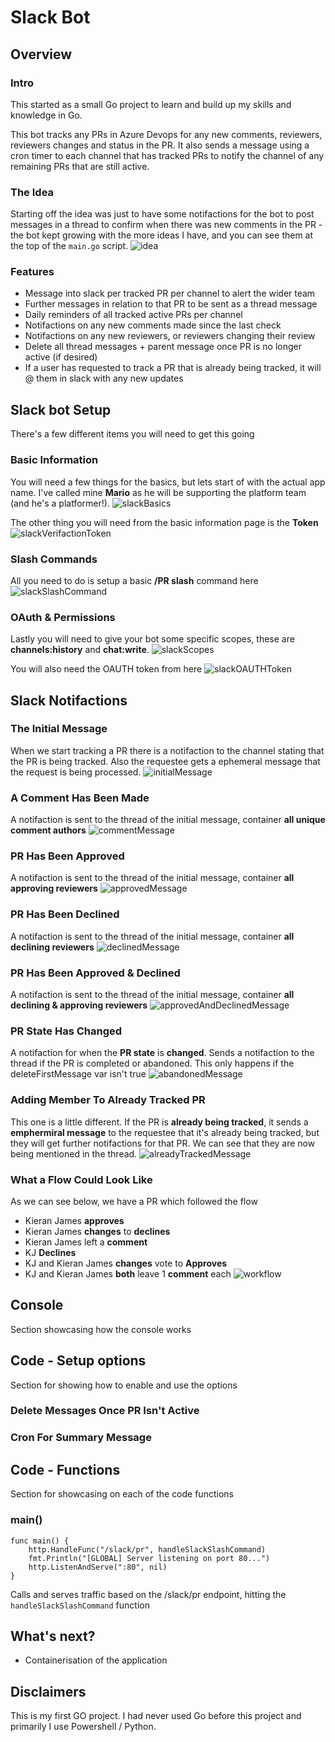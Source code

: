 
# Slack Bot
## Overview
### Intro
This started as a small Go project to learn and build up my skills and knowledge in Go.

This bot tracks any PRs in Azure Devops for any new comments, reviewers, reviewers changes and status in the PR. It also sends a message using a cron timer to each channel that has tracked PRs to notify the channel of any remaining PRs that are still active.
### The Idea
Starting off the idea was just to have some notifactions for the bot to post messages in a thread to confirm when there was new comments in the PR - the bot kept growing with the more ideas I have, and you can see them at the top of the `main.go` script.
![idea](assets/prIdea.png)
### Features
- Message into slack per tracked PR per channel to alert the wider team
- Further messages in relation to that PR to be sent as a thread message
- Daily reminders of all tracked active PRs per channel
- Notifactions on any new comments made since the last check
- Notifactions on any new reviewers, or reviewers changing their review
- Delete all thread messages + parent message once PR is no longer active (if desired)
- If a user has requested to track a PR that is already being tracked, it will @ them in slack with any new updates
## Slack bot Setup
There's a few different items you will need to get this going
### Basic Information
You will need a few things for the basics, but lets start of with the actual app name. I've called mine **Mario** as he will be supporting the platform team (and he's a platformer!).
![slackBasics](assets/slackDetails.png)

The other thing you will need from the basic information page is the **Token**
![slackVerifactionToken](assets/slackVerifactionToken.png)
### Slash Commands
All you need to do is setup a basic **/PR slash** command here
![slackSlashCommand](assets/slackSlashCommand.png)
### OAuth & Permissions
Lastly you will need to give your bot some specific scopes, these are **channels:history** and **chat:write**.
![slackScopes](assets/slackScopes.png)

You will also need the OAUTH token from here
![slackOAUTHToken](assets/slackOAuthToken.png)
## Slack Notifactions
### The Initial Message
When we start tracking a PR there is a notifaction to the channel stating that the PR is being tracked. Also the requestee gets a ephemeral message that the request is being processed.
![initialMessage](assets/prInitialMessage.png)
### A Comment Has Been Made
A notifaction is sent to the thread of the initial message, container **all unique comment authors**
![commentMessage](assets/prComment.png)
### PR Has Been Approved
A notifaction is sent to the thread of the initial message, container **all approving reviewers**
![approvedMessage](assets/prApproved.png)
### PR Has Been Declined
A notifaction is sent to the thread of the initial message, container **all declining reviewers**
![declinedMessage](assets/prDeclined.png)
### PR Has Been Approved & Declined
A notifaction is sent to the thread of the initial message, container **all declining & approving reviewers**
![approvedAndDeclinedMessage](assets/prApprovedAndDeclined.png)
### PR State Has Changed
A notifaction for when the **PR state** is **changed**. Sends a notifaction to the thread if the PR is completed or abandoned. This only happens if the deleteFirstMessage var isn't true
![abandonedMessage](assets/prAddingMembersToTrackedList.png)
### Adding Member To Already Tracked PR
This one is a little different. If the PR is **already being tracked**, it sends a **emphermiral message** to the requestee that it's already being tracked, but they will get further notifactions for that PR. We can see that they are now being mentioned in the thread.
![alreadyTrackedMessage](assets/prAddingMembersToTrackedList.png)
### What a Flow Could Look Like
As we can see below, we have a PR which followed the flow
- Kieran James **approves**
- Kieran James **changes** to **declines**
- Kieran James left a **comment**
- KJ **Declines**
- KJ and Kieran James **changes** vote to **Approves**
- KJ and Kieran James **both** leave 1 **comment** each
![workflow](assets/prApprovedChangedCommented.png)
## Console
Section showcasing how the console works
## Code - Setup options
Section for showing how to enable and use the options
### Delete Messages Once PR Isn't Active

### Cron For Summary Message

## Code - Functions
Section for showcasing on each of the code functions
### main()
```
func main() {
	http.HandleFunc("/slack/pr", handleSlackSlashCommand)
	fmt.Println("[GLOBAL] Server listening on port 80...")
	http.ListenAndServe(":80", nil)
}
```
Calls and serves traffic based on the /slack/pr endpoint, hitting the `handleSlackSlashCommand` function
## What's next?
- Containerisation of the application
## Disclaimers
This is my first GO project. I had never used Go before this project and primarily I use Powershell / Python.